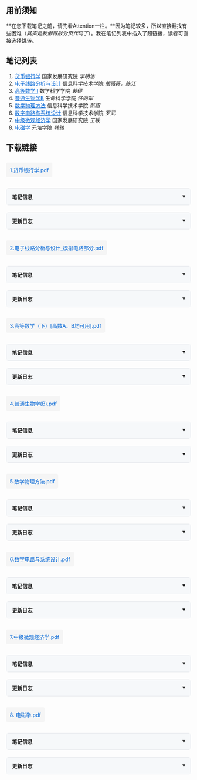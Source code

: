  <style>
  /* 折叠面板样式 */
  .accordion {
    border: 1px solid #e1e4e8;
    border-radius: 6px;
    margin: 20px 0;
  }
  .accordion-header {
    padding: 12px 15px;
    background: #f6f8fa;
    cursor: pointer;
    display: flex;
    justify-content: space-between;
    font-weight: 600;
  }
  .accordion-content {
    padding: 15px;
    display: none;
  }
  .accordion.active .accordion-content {
    display: block;
  }
  
  /* 下载链接样式 */
  .download-link {
    display: inline-block;
    padding: 10px;
    background: #f5f5f5;
    border-radius: 4px;
    color: #0366d6;
    text-decoration: none;
    margin: 10px 0;
  }
  
  /* 更新日志时间轴样式 */
  .timeline {
    position: relative;
    padding-left: 30px;
  }
  .timeline:before {
    content: '';
    position: absolute;
    left: 10px;
    top: 0;
    bottom: 0;
    width: 2px;
    background: #e1e4e8;
  }
  .timeline-entry {
    position: relative;
    margin-bottom: 20px;
    padding-bottom: 10px;
    border-bottom: 1px solid #f0f0f0;
  }
  .timeline-entry:last-child {
    border-bottom: none;
    margin-bottom: 0;
  }
  .timeline-date {
    position: absolute;
    left: -30px;
    width: 22px;
    height: 22px;
    border-radius: 50%;
    background: #0366d6;
    color: white;
    text-align: center;
    line-height: 22px;
    font-size: 12px;
  }
  .timeline-content {
    margin-left: 15px;
  }
  .timeline-title {
    font-weight: 600;
    margin-bottom: 5px;
    color: #24292e;
  }
  .timeline-desc {
    color: #586069;
    font-size: 14px;
  }
  
  /* 笔记标题样式 */
  .note-title {
    color: #0366d6;
    cursor: pointer;
    text-decoration: underline;
  }
   .note-section {
    padding-top: 50px;
    margin-top: -50px;
  }
</style>

## 用前须知 ##
**在您下载笔记之前，请先看Attention一栏。**因为笔记较多，所以直接翻找有些困难（*其实是我懒得敲分页代码了*）。我在笔记列表中插入了超链接，读者可直接选择跳转。

 ## 笔记列表 ##
1. <span class="note-title" onclick="document.getElementById('note1').scrollIntoView({behavior: 'smooth'})">货币银行学</span> 国家发展研究院 *李明浩*
2. <span class="note-title" onclick="document.getElementById('note2').scrollIntoView({behavior: 'smooth'})">电子线路分析与设计</span> 信息科学技术学院 *胡薇薇，陈江*
3. <span class="note-title" onclick="document.getElementById('note3').scrollIntoView({behavior: 'smooth'})">高等数学II</span> 数学科学学院 *黄得*
4. <span class="note-title" onclick="document.getElementById('note4').scrollIntoView({behavior: 'smooth'})">普通生物学B</span> 生命科学学院 *佟向军*
5. <span class="note-title" onclick="document.getElementById('note5').scrollIntoView({behavior: 'smooth'})">数学物理方法</span> 信息科学技术学院 *彭超*
6. <span class="note-title" onclick="document.getElementById('note6').scrollIntoView({behavior: 'smooth'})">数字电路与系统设计</span> 信息科学技术学院 *罗武*
7. <span class="note-title" onclick="document.getElementById('note7').scrollIntoView({behavior: 'smooth'})">中级微观经济学</span> 国家发展研究院 *王敏*
8. <span class="note-title" onclick="document.getElementById('note8').scrollIntoView({behavior: 'smooth'})">电磁学</span> 元培学院 *韩铭*

## 下载链接 ##

<!-- 货币银行学 -->
<div id="note1" class="note-section"></div>
<a href="/files/货币银行学.pdf" download class="download-link">
1.货币银行学.pdf</a>

 <div class="accordion">
  <div class="accordion-header" onclick="this.parentElement.classList.toggle('active')">
    <span>笔记信息</span>
    <span>▾</span>
  </div>
  <div class="accordion-content">
    <p>国家发展研究院课程，2024-2025第一学期，讲课内容以米什金货币金融学为主，有少量老师原创内容</p>
  </div>
</div>

 <div class="accordion">
  <div class="accordion-header" onclick="this.parentElement.classList.toggle('active')">
    <span>更新日志</span>
    <span>▾</span>
  </div>
  <div class="accordion-content">
    <div class="timeline">
      <div class="timeline-entry">
        <div class="timeline-date">01</div>
        <div class="timeline-content">
          <div class="timeline-title">初始版本</div>
          <div class="timeline-desc">2025-06-01</div>
          <div class="timeline-desc">上传了一份笔记</div>
        </div>
      </div>    
       </div>
  </div>
</div>
<!-- 如果要增加词条，复制132-139行>

<!-- 电子线路分析与设计 -->
<div id="note2" class="note-section"></div>
<a href="/files/电子线路分析与设计_模拟电路部分.pdf" download class="download-link">
2.电子线路分析与设计_模拟电路部分.pdf</a>

 <div class="accordion">
  <div class="accordion-header" onclick="this.parentElement.classList.toggle('active')">
    <span>笔记信息</span>
    <span>▾</span>
  </div>
  <div class="accordion-content">
    <p>信息科学技术学院ee专业：电路分析+模拟电路内容。2024-2025第一学期。本文档只有陈江老师讲述的模电部分。</p>
  </div>
</div>

 <div class="accordion">
  <div class="accordion-header" onclick="this.parentElement.classList.toggle('active')">
    <span>更新日志</span>
    <span>▾</span>
  </div>
  <div class="accordion-content">
    <div class="timeline">
      <div class="timeline-entry">
        <div class="timeline-date">01</div>
        <div class="timeline-content">
          <div class="timeline-title">初始版本</div>
          <div class="timeline-desc">2025-06-01</div>
          <div class="timeline-desc">上传了一份笔记</div>
        </div>
      </div>
    </div>
  </div>
</div>

<!-- 高等数学II -->
<div id="note3" class="note-section"></div>
<a href="/files/高等数学_II_.pdf" download class="download-link">
3.高等数学（下）[高数A、B均可用].pdf</a>

 <div class="accordion">
  <div class="accordion-header" onclick="this.parentElement.classList.toggle('active')">
    <span>笔记信息</span>
    <span>▾</span>
  </div>
  <div class="accordion-content">
    <p>数院公共课高等数学下册笔记，2024-2025第二学期。含有HD老师上课讲解内容和xhm数学分析讲义中的部分例题</p>
  </div>
</div>

 <div class="accordion">
  <div class="accordion-header" onclick="this.parentElement.classList.toggle('active')">
    <span>更新日志</span>
    <span>▾</span>
  </div>
  <div class="accordion-content">
    <div class="timeline">
      <div class="timeline-entry">
        <div class="timeline-date">01</div>
        <div class="timeline-content">
          <div class="timeline-title">初始版本</div>
          <div class="timeline-desc">2025-06-01</div>
          <div class="timeline-desc">上传了一份笔记</div>
        </div>
      </div>
    </div>
  </div>
</div>

<!-- 普通生物学B -->
<div id="note4" class="note-section"></div>
<a href="/files/普通生物学_B_.pdf" download class="download-link">
4.普通生物学(B).pdf</a>

 <div class="accordion">
  <div class="accordion-header" onclick="this.parentElement.classList.toggle('active')">
    <span>笔记信息</span>
    <span>▾</span>
  </div>
  <div class="accordion-content">
    <p>通选课，2024-2025第一学期。佟向军老师的普通生物学(B)，只看PPT完全不够，一定要多听课。</p>
  </div>
</div>

 <div class="accordion">
  <div class="accordion-header" onclick="this.parentElement.classList.toggle('active')">
    <span>更新日志</span>
    <span>▾</span>
  </div>
  <div class="accordion-content">
    <div class="timeline">
      <div class="timeline-entry">
        <div class="timeline-date">01</div>
        <div class="timeline-content">
          <div class="timeline-title">初始版本</div>
          <div class="timeline-desc">2025-06-01</div>
          <div class="timeline-desc">上传了一份笔记</div>
        </div>
      </div>
    </div>
  </div>
</div>

<!-- 数学物理方法 -->
<div id="note5" class="note-section"></div>
<a href="/files/数学物理方法.pdf" download class="download-link">
5.数学物理方法.pdf</a>

 <div class="accordion">
  <div class="accordion-header" onclick="this.parentElement.classList.toggle('active')">
    <span>笔记信息</span>
    <span>▾</span>
  </div>
  <div class="accordion-content">
    <p>信科彭超老师开设。2024-2025第二学期。内容较为精简，一些比较重要的内容老师也没有讲。</p>
  </div>
</div>

 <div class="accordion">
  <div class="accordion-header" onclick="this.parentElement.classList.toggle('active')">
    <span>更新日志</span>
    <span>▾</span>
  </div>
  <div class="accordion-content">
    <div class="timeline">
      <div class="timeline-entry">
        <div class="timeline-date">01</div>
        <div class="timeline-content">
          <div class="timeline-title">初始版本</div>
          <div class="timeline-desc">2025-06-01</div>
          <div class="timeline-desc">上传了一份笔记</div>
        </div>
      </div>
    </div>
  </div>
</div>

<!-- 数字电路与系统设计 -->
<div id="note6" class="note-section"></div>
<a href="/files/数字电路与系统设计.pdf" download class="download-link">
6.数字电路与系统设计.pdf</a>

 <div class="accordion">
  <div class="accordion-header" onclick="this.parentElement.classList.toggle('active')">
    <span>笔记信息</span>
    <span>▾</span>
  </div>
  <div class="accordion-content">
    <p>信科ee罗武老师开设。2024-2025第二学期。强烈建议配合教材进行使用。</p>
  </div>
</div>

  <div class="accordion">
  <div class="accordion-header" onclick="this.parentElement.classList.toggle('active')">
    <span>更新日志</span>
    <span>▾</span>
  </div>
  <div class="accordion-content">
    <div class="timeline">
      <div class="timeline-entry">
        <div class="timeline-date">02</div>
        <div class="timeline-content">
          <div class="timeline-title">完整版本</div>
          <div class="timeline-desc">2025-06-02</div>
          <div class="timeline-desc">更新了第十章，第十一章内容，暂时用于小班课分享</div>
        </div>
      </div>    
      <div class="timeline-entry">
        <div class="timeline-date">01</div>
        <div class="timeline-content">
          <div class="timeline-title">初始版本</div>
          <div class="timeline-desc">2025-06-01</div>
          <div class="timeline-desc">上传了一份笔记,内容不完整，暂时用于小班课分享</div>
        </div>
      </div>
    </div>
  </div>
</div>

<!-- 中级微观经济学 -->
<div id="note7" class="note-section"></div>
<a href="/files/中级微观经济学.pdf" download class="download-link">
7.中级微观经济学.pdf</a>

 <div class="accordion">
  <div class="accordion-header" onclick="this.parentElement.classList.toggle('active')">
    <span>笔记信息</span>
    <span>▾</span>
  </div>
  <div class="accordion-content">
    <p>国发院王敏老师开设。2024-2025第二学期。内容与范里安几乎一致。</p>
  </div>
</div>


<div class="accordion">
  <div class="accordion-header" onclick="this.parentElement.classList.toggle('active')">
    <span>更新日志</span>
    <span>▾</span>
  </div>
  <div class="accordion-content">
    <div class="timeline">
      <div class="timeline-entry">
        <div class="timeline-date">01</div>
        <div class="timeline-content">
          <div class="timeline-title">初始版本</div>
          <div class="timeline-desc">2025-06-01</div>
          <div class="timeline-desc">上传了一份笔记</div>
        </div>
      </div>
    </div>
  </div>
</div>

<!-- 电磁学 -->
<div id="note8" class="note-section"></div>
<a href="/files/电磁学.pdf" download class="download-link">
8. 电磁学.pdf</a>

 <div class="accordion">
  <div class="accordion-header" onclick="this.parentElement.classList.toggle('active')">
    <span>笔记信息</span>
    <span>▾</span>
  </div>
  <div class="accordion-content">
    <p>元培学院韩铭老师开设。2024-2025第二学期。课本是伯克利电磁学，除了相对论部分和电介质和“本地教材”有些差别外，其余内容基本一致。是我自己很喜欢的一门课程。</p>
  </div>
</div>


<div class="accordion">
  <div class="accordion-header" onclick="this.parentElement.classList.toggle('active')">
    <span>更新日志</span>
    <span>▾</span>
  </div>
  <div class="accordion-content">
    <div class="timeline">
      <div class="timeline-entry">
        <div class="timeline-date">01</div>
        <div class="timeline-content">
          <div class="timeline-title">初始版本</div>
          <div class="timeline-desc">2025-06-02</div>
          <div class="timeline-desc">上传了一份笔记，还缺最后一节课的内容</div>
        </div>
      </div>
    </div>
  </div>
</div>
